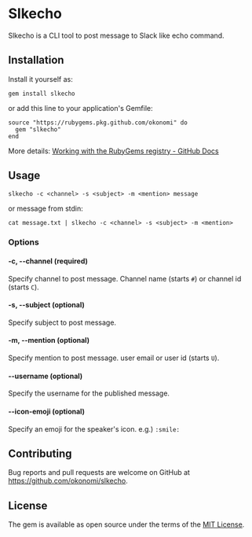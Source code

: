 # Slkecho

Slkecho is a CLI tool to post message to Slack like echo command.

## Installation

Install it yourself as:

```
gem install slkecho
```

or add this line to your application's Gemfile:

```
source "https://rubygems.pkg.github.com/okonomi" do
  gem "slkecho"
end
```

More details: [Working with the RubyGems registry - GitHub Docs](https://docs.github.com/en/packages/working-with-a-github-packages-registry/working-with-the-rubygems-registry#installing-a-package)

## Usage

```
slkecho -c <channel> -s <subject> -m <mention> message
```

or message from stdin:

```
cat message.txt | slkecho -c <channel> -s <subject> -m <mention>
```

### Options

#### -c, --channel <channel> (required)

Specify channel to post message. Channel name (starts `#`) or channel id (starts `C`).

#### -s, --subject <subject> (optional)

Specify subject to post message.

#### -m, --mention <mention> (optional)

Specify mention to post message. user email or user id (starts `U`).

#### --username <username> (optional)

Specify the username for the published message.

#### --icon-emoji <emoji> (optional)

Specify an emoji for the speaker's icon. e.g.) `:smile:`

## Contributing

Bug reports and pull requests are welcome on GitHub at https://github.com/okonomi/slkecho.

## License

The gem is available as open source under the terms of the [MIT License](https://opensource.org/licenses/MIT).
